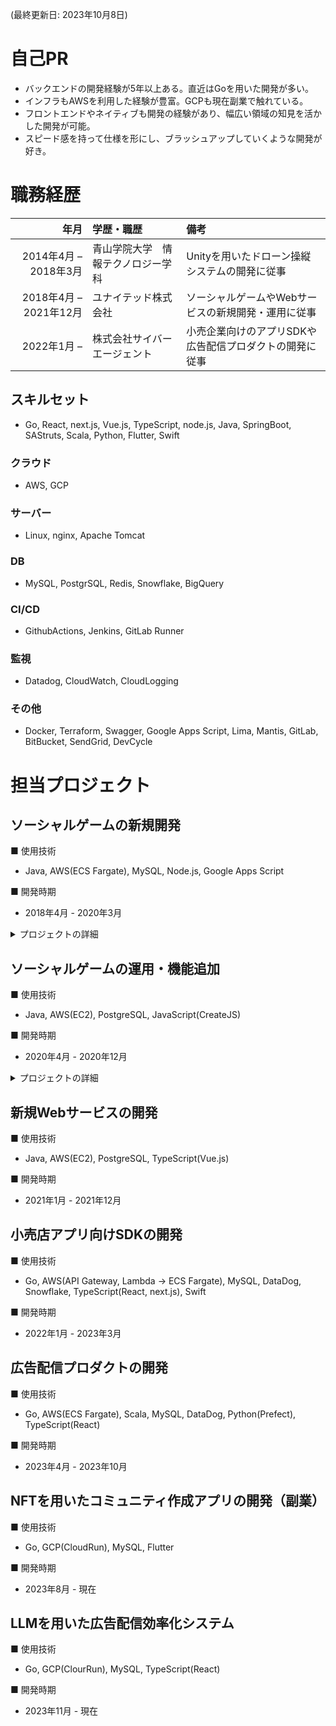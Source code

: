 (最終更新日: 2023年10月8日)

# 自己PR
- バックエンドの開発経験が5年以上ある。直近はGoを用いた開発が多い。
- インフラもAWSを利用した経験が豊富。GCPも現在副業で触れている。
- フロントエンドやネイティブも開発の経験があり、幅広い領域の知見を活かした開発が可能。
- スピード感を持って仕様を形にし、ブラッシュアップしていくような開発が好き。

# 職務経歴

| 年月 | 学歴・職歴 | 備考 |
|---:|:---|:---|
|2014年4月 – 2018年3月 |青山学院大学　情報テクノロジー学科 |Unityを用いたドローン操縦システムの開発に従事 |
|2018年4月 – 2021年12月 |ユナイテッド株式会社 |ソーシャルゲームやWebサービスの新規開発・運用に従事 |
|2022年1月 –  |株式会社サイバーエージェント |小売企業向けのアプリSDKや広告配信プロダクトの開発に従事 |

## スキルセット
- Go, React, next.js, Vue.js, TypeScript, node.js, Java, SpringBoot, SAStruts, Scala, Python, Flutter, Swift
### クラウド
- AWS, GCP
### サーバー
- Linux, nginx, Apache Tomcat
### DB
- MySQL, PostgrSQL, Redis, Snowflake, BigQuery
### CI/CD
- GithubActions, Jenkins, GitLab Runner
### 監視
- Datadog, CloudWatch, CloudLogging
### その他
- Docker, Terraform, Swagger, Google Apps Script, Lima, Mantis, GitLab, BitBucket, SendGrid, DevCycle

# 担当プロジェクト

## ソーシャルゲームの新規開発

■ 使用技術
- Java, AWS(ECS Fargate), MySQL, Node.js, Google Apps Script

■ 開発時期
- 2018年4月 - 2020年3月

<details>
<summary>プロジェクトの詳細</summary>

### プロジェクト内容

- RestAPIで通信を行うiOS・Android向けソーシャルゲーム（Unity）
- エンジニア15人くらいのチーム

### 担当

- サーバサイドのエンジニアとしてクライアントエンジニアと相談しながら、要件を整理しDBの設計から実装まで行いました。
- リリース後は追加機能の設計・実装とオンコール対応を行いました。

### 実績

サーバサイド
- APIをJavaで実装
- 管理画面をthymeleafで実装
- Redisを用いてゲームイベントのリアルタイムランキング機能を実装
- Node.jsでサーバ側の負荷テストツールを自作し、かつ複数ユーザの操作を自動化しデバッグ用ツールとしても活用
- クライアントエンジニアとの共有のために、Swaggerを用いてAPIドキュメントを更新があるたびに自動生成
- JUnitでユニットテストの導入
- サービスクローズ時のリソースの削除などの対応
</details>


## ソーシャルゲームの運用・機能追加

■ 使用技術
- Java, AWS(EC2), PostgreSQL, JavaScript(CreateJS)

■ 開発時期
- 2020年4月 - 2020年12月

<details>
<summary>プロジェクトの詳細</summary>

### プロジェクト詳細
- DAU約4万人のiOS・Android向けソーシャルゲーム
- エンジニア5人くらいで開発
### 担当
- フォーマット化されたゲーム内イベントの運用と効率化を行いました。
- DBのログやエンドポイントの計測結果からボトルネックとなっている部分の特定・改善を行いました。
- AWS旧環境を新しい環境に移行・コスト削減行いました（Saving Plans、リザーブドインスタンスの適用）。
- オンコール対応を行いました。
### 実績
#### フロントエンド
- WebView, Velocity, HTML, CSS(SCSS) , JavaScript(Angular.js)で実装
- Adobe Animate CCアニメーションの組み込み
#### バックエンド
- Javaで実装
- PostgreSQLのクエリ改善
- TwitterAPI利用 + Twitterカード対応
#### インフラ
- EC2のSavong Plans、RDSのリザーブドインスタンス、ElastiCacheのリザーブドノードを購入
- AWSのリソースを把握しコスト削減を実施（EC2を新しくて安いインスタンスに移行、不要なリソースの削除）
- Jenkinsを用いてチェックツールなどを定期実行
#### その他
- 社内のGitLabを運用
- デバッグ進捗管理用のMantisを運用
- ChatOpsの導入
</details>

## 新規Webサービスの開発

■ 使用技術
- Java, AWS(EC2), PostgreSQL, TypeScript(Vue.js)

■ 開発時期
- 2021年1月 - 2021年12月

## 小売店アプリ向けSDKの開発

■ 使用技術
- Go, AWS(API Gateway, Lambda → ECS Fargate), MySQL, DataDog, Snowflake, TypeScript(React, next.js), Swift

■ 開発時期
- 2022年1月 - 2023年3月

## 広告配信プロダクトの開発

■ 使用技術
- Go, AWS(ECS Fargate), Scala, MySQL, DataDog, Python(Prefect), TypeScript(React)

■ 開発時期
- 2023年4月 - 2023年10月

## NFTを用いたコミュニティ作成アプリの開発（副業）

■ 使用技術
- Go, GCP(CloudRun), MySQL, Flutter

■ 開発時期
- 2023年8月 - 現在

## LLMを用いた広告配信効率化システム

■ 使用技術
- Go, GCP(ClourRun), MySQL, TypeScript(React)

■ 開発時期
- 2023年11月 - 現在
